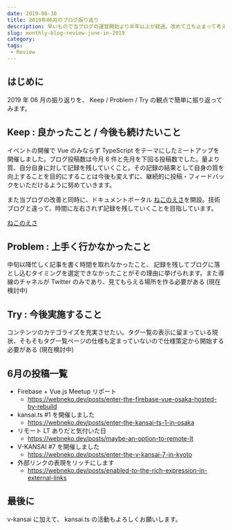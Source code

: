 ```yaml
---
date: 2019-06-30
title: 2019年06月のブログ振り返り
description: 早いもので当ブログの運営開始より半年以上が経過。改めて立ち止まって考えることも必要ですね。
slug: monthly-blog-review-june-in-2019
category: 
tags: 
 - Review
---
```


## はじめに

2019 年 06 月の振り返りを、 Keep / Problem / Try の観点で簡単に振り返ってみます。

## Keep : 良かったこと / 今後も続けたいこと

イベントの開催で Vue のみならず TypeScript をテーマにしたミートアップを開催しました。ブログ投稿数は今月 6 件と先月を下回る投稿数でした。量より質、自分自身に対して記録を残していくこと。その記録の結果として自身の質を向上することを目的にすることは今後も変えずに、継続的に投稿・フィードバックをいただけるように努めていきます。

また当ブログの改善と同時に、ドキュメントポータル [ねこのえさ](https://nekohack.app/)を開設。技術ブログと違って、時間に左右されず記録を残していくことを目指しています。

<a class="link-preview" href="https://nekohack.app/">ねこのえさ</a>

## Problem : 上手く行かなかったこと

中旬以降忙しく記事を書く時間を取れなかったこと、 記録を残してブログに落とし込むタイミングを選定できなかったことがその理由に挙げられます。また導線のチャネルが Twitter のみであり、見てもらえる場所を作る必要がある (現在検討中)

## Try : 今後実施すること

コンテンツのカテゴライズを充実させたい。タグ一覧の表示に留まっている現状、そもそもタグ一覧ページの仕様も定まっていないので仕様策定から開始する必要がある (現在検討中)

## 6月の投稿一覧

- Firebase + Vue.js Meetup リポート
   - https://webneko.dev/posts/enter-the-firebase-vue-osaka-hosted-by-rebuild
- kansai.ts #1 を開催しました
   - https://webneko.dev/posts/enter-the-kansai-ts-1-in-osaka
- リモート LT ありだと気付いた日
   - https://webneko.dev/posts/maybe-an-option-to-remote-lt
- V-KANSAI #7 を開催しました
   - https://webneko.dev/posts/enter-the-v-kansai-7-in-kyoto
- 外部リンクの表現をリッチにします
   - https://webneko.dev/posts/enabled-to-the-rich-expression-in-external-links

## 最後に

v-kansai に加えて、 kansai.ts の活動もよろしくお願いします。
